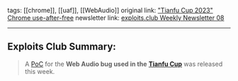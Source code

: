 tags:  [[chrome]], [[uaf]], [[WebAudio]] 
original link: ["Tianfu Cup 2023" Chrome use-after-free](https://twitter.com/hosselot/status/1757049551888719973?s=20&ref=blog.exploits.club)
newsletter link: [exploits.club Weekly Newsletter 08](https://blog.exploits.club/exploits-club-weekly-newsletter-08/) 

---
## Exploits Club Summary:
> A [PoC](https://issues.chromium.org/issues/40075943?ref=blog.exploits.club) for the **Web Audio bug used in the** [**Tianfu Cup**](https://www.tianfucup.com/?ref=blog.exploits.club) was released this week. 